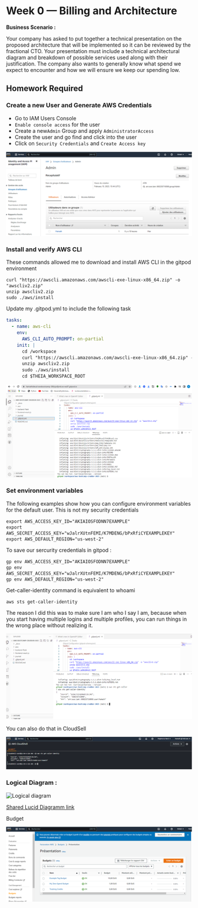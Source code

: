 # Week 0 — Billing and Architecture
**Business Scenario :**

Your company has asked to put together a technical presentation on the proposed architecture that will be implemented so it can be reviewed by the fractional CTO.
Your presentation must include a technical architectural diagram and breakdown of possible services used along with their justification.
The company also wants to generally know what spend we expect to encounter and how we will ensure we keep our spending low.

## Homework Required

### Create a new User and Generate AWS Credentials
- Go to IAM Users Console
- ``Enable console access`` for the user
- Create a new``Admin`` Group and apply ``AdministratorAccess``
- Create the user and go find and click into the user
- Click on ``Security Credentials`` and ``Create Access key``


![IAM User](assets/IAM_user.PNG)



### Install and verify AWS CLI
These commands allowed me to download and install AWS CLI in the gitpod environment
```
curl "https://awscli.amazonaws.com/awscli-exe-linux-x86_64.zip" -o "awscliv2.zip"
unzip awscliv2.zip
sudo ./aws/install
```



Update my .gitpod.yml to include the following task
```yml
tasks:
  - name: aws-cli
    env:
      AWS_CLI_AUTO_PROMPT: on-partial 
    init: |
      cd /workspace
      curl "https://awscli.amazonaws.com/awscli-exe-linux-x86_64.zip" -o "awscliv2.zip"
      unzip awscliv2.zip
      sudo ./aws/install
      cd $THEIA_WORKSPACE_ROOT
```

![AWS_CLI](assets/AWS_CLI.PNG)

### Set environment variables
The following examples show how you can configure environment variables for the default user.
This is not my security credentials

```
export AWS_ACCESS_KEY_ID="AKIAIOSFODNN7EXAMPLE"
export AWS_SECRET_ACCESS_KEY="wJalrXUtnFEMI/K7MDENG/bPxRfiCYEXAMPLEKEY"
export AWS_DEFAULT_REGION="us-west-2"
```

To save our sercurity credentials in gitpod :

```
gp env AWS_ACCESS_KEY_ID="AKIAIOSFODNN7EXAMPLE"
gp env AWS_SECRET_ACCESS_KEY="wJalrXUtnFEMI/K7MDENG/bPxRfiCYEXAMPLEKEY"
gp env AWS_DEFAULT_REGION="us-west-2"
```
Get-caller-identity command is equivalent to whoami
```
aws sts get-caller-identity
```
The reason I did this was to make sure I am who I say I am, because when you start having multiple logins and multiple profiles, you can run things in the wrong place without realizing it.

![aws sts get-caller-identity](assets/get.PNG)

You can also do that in CloudSell

![CloudShell](assets/Cloudsell.PNG)

### Logical Diagram :

![Logical diagram](https://user-images.githubusercontent.com/59735117/218827213-b1082d9c-28c6-4f43-885d-8480ecdc2a44.PNG)


[Shared Lucid Diagramm link](https://lucid.app/lucidchart/14e70fc9-ab7f-47f0-956b-79569afa3ab1/edit?viewport_loc=249%2C524%2C2633%2C1155%2C0_0&invitationId=inv_3bc883e1-377c-42ce-b2a7-feb175999ccc)


Budget

![Budget](assets/Budgets.PNG)



